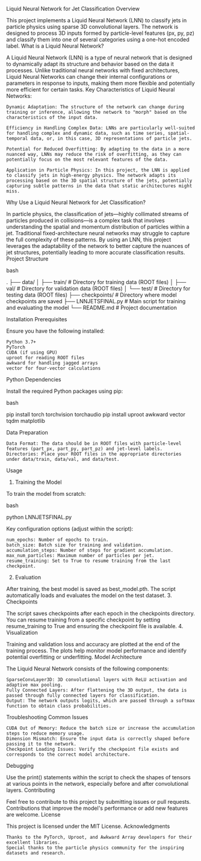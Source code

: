 Liquid Neural Network for Jet Classification
Overview

This project implements a Liquid Neural Network (LNN) to classify jets in particle physics using sparse 3D convolutional layers. The network is designed to process 3D inputs formed by particle-level features (px, py, pz) and classify them into one of several categories using a one-hot encoded label.
What is a Liquid Neural Network?

A Liquid Neural Network (LNN) is a type of neural network that is designed to dynamically adapt its structure and behavior based on the data it processes. Unlike traditional neural networks with fixed architectures, Liquid Neural Networks can change their internal configurations or parameters in response to inputs, making them more flexible and potentially more efficient for certain tasks.
Key Characteristics of Liquid Neural Networks:

    Dynamic Adaptation: The structure of the network can change during training or inference, allowing the network to "morph" based on the characteristics of the input data.

    Efficiency in Handling Complex Data: LNNs are particularly well-suited for handling complex and dynamic data, such as time series, spatial-temporal data, or, in this case, 3D representations of particle jets.

    Potential for Reduced Overfitting: By adapting to the data in a more nuanced way, LNNs may reduce the risk of overfitting, as they can potentially focus on the most relevant features of the data.

    Application in Particle Physics: In this project, the LNN is applied to classify jets in high-energy physics. The network adapts its processing based on the 3D spatial structure of the jets, potentially capturing subtle patterns in the data that static architectures might miss.

Why Use a Liquid Neural Network for Jet Classification?

In particle physics, the classification of jets—highly collimated streams of particles produced in collisions—is a complex task that involves understanding the spatial and momentum distribution of particles within a jet. Traditional fixed-architecture neural networks may struggle to capture the full complexity of these patterns. By using an LNN, this project leverages the adaptability of the network to better capture the nuances of jet structures, potentially leading to more accurate classification results.
Project Structure

bash

.
├── data/
│   ├── train/                 # Directory for training data (ROOT files)
│   ├── val/                   # Directory for validation data (ROOT files)
│   └── test/                  # Directory for testing data (ROOT files)
├── checkpoints/               # Directory where model checkpoints are saved
├── LNNJETSFINAL.py            # Main script for training and evaluating the model
└── README.md                  # Project documentation

Installation
Prerequisites

Ensure you have the following installed:

    Python 3.7+
    PyTorch
    CUDA (if using GPU)
    uproot for reading ROOT files
    awkward for handling jagged arrays
    vector for four-vector calculations

Python Dependencies

Install the required Python packages using pip:

bash

pip install torch torchvision torchaudio
pip install uproot awkward vector tqdm matplotlib

Data Preparation

    Data Format: The data should be in ROOT files with particle-level features (part_px, part_py, part_pz) and jet-level labels.
    Directories: Place your ROOT files in the appropriate directories under data/train, data/val, and data/test.

Usage
1. Training the Model

To train the model from scratch:

bash

python LNNJETSFINAL.py

Key configuration options (adjust within the script):

    num_epochs: Number of epochs to train.
    batch_size: Batch size for training and validation.
    accumulation_steps: Number of steps for gradient accumulation.
    max_num_particles: Maximum number of particles per jet.
    resume_training: Set to True to resume training from the last checkpoint.

2. Evaluation

After training, the best model is saved as best_model.pth. The script automatically loads and evaluates the model on the test dataset.
3. Checkpoints

The script saves checkpoints after each epoch in the checkpoints directory. You can resume training from a specific checkpoint by setting resume_training to True and ensuring the checkpoint file is available.
4. Visualization

Training and validation loss and accuracy are plotted at the end of the training process. The plots help monitor model performance and identify potential overfitting or underfitting.
Model Architecture

The Liquid Neural Network consists of the following components:

    SparseConvLayer3D: 3D convolutional layers with ReLU activation and adaptive max pooling.
    Fully Connected Layers: After flattening the 3D output, the data is passed through fully connected layers for classification.
    Output: The network outputs logits, which are passed through a softmax function to obtain class probabilities.

Troubleshooting
Common Issues

    CUDA Out of Memory: Reduce the batch size or increase the accumulation steps to reduce memory usage.
    Dimension Mismatch: Ensure the input data is correctly shaped before passing it to the network.
    Checkpoint Loading Issues: Verify the checkpoint file exists and corresponds to the correct model architecture.

Debugging

Use the print() statements within the script to check the shapes of tensors at various points in the network, especially before and after convolutional layers.
Contributing

Feel free to contribute to this project by submitting issues or pull requests. Contributions that improve the model's performance or add new features are welcome.
License

This project is licensed under the MIT License.
Acknowledgments

    Thanks to the PyTorch, Uproot, and Awkward Array developers for their excellent libraries.
    Special thanks to the particle physics community for the inspiring datasets and research.
